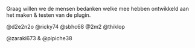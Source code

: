 Graag willen we de mensen bedanken welke mee hebben ontwikkeld aan het maken & testen van de plugin.

@d2e2n2o
@ricky74
@sbhc68
@2m2
@thiklop


@zaraki673 & @pipiche38
